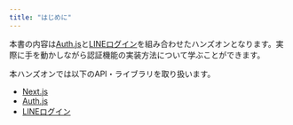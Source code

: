 ```yaml
---
title: "はじめに"
---
```


本書の内容は[Auth.js](https://authjs.dev/)と[LINEログイン](https://developers.line.biz/ja/services/line-login/)を組み合わせたハンズオンとなります。実際に手を動かしながら認証機能の実装方法について学ぶことができます。

本ハンズオンでは以下のAPI・ライブラリを取り扱います。

- [Next.js](https://nextjs.org/)
- [Auth.js](https://authjs.dev/)
- [LINEログイン](https://developers.line.biz/ja/services/line-login/)